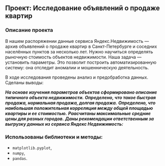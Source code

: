 ## Проект: Исследование объявлений о продаже квартир

### Описание проекта

В нашем распоряжении данные сервиса Яндекс.Недвижимость — архив объявлений о продаже квартир в Санкт-Петербурге и соседних населённых пунктов за несколько лет. Нужно научиться определять рыночную стоимость объектов недвижимости. Наша задача — установить параметры. Это позволит построить автоматизированную систему: она отследит аномалии и мошенническую деятельность. 

В ходе исследования проведены анализ и предобработка данных. Сделаны выводы:

__*На основе изучения параметров объектов сформировано описание типичного объекта недвижимости.*__
__*Определено, что такое быстрая продажа, нормальная продажа, долгая продажа.*__
__*Определено, что наибольшая положительная корреляция между общей площадью квартиры и ее стоимостью.*__
__*Раасчитаны максимальные средние цены для разных городов.*__
__*Даны рекомендации ответственным за выгрузку данных из сервиса Яндекс Недвижимость:*__

### Использованы библиотеки и методы:
* `matplotlib.pyplot`,
* `numpy`,
* `pandas`.
